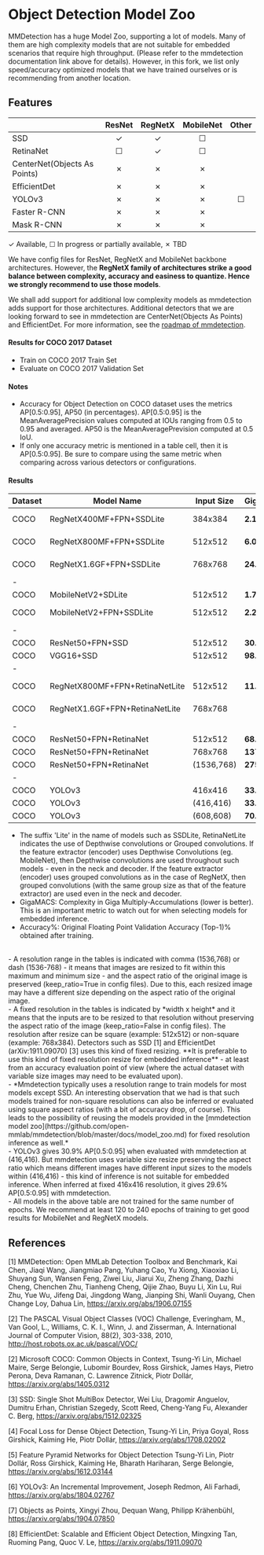 # Object Detection Model Zoo

MMDetection has a huge Model Zoo, supporting a lot of models. Many of them are high complexity models that are not suitable for embedded scenarios that require high throughput. (Please refer to the mmdetection documentation link above for details). However, in this fork, we list only speed/accuracy optimized models that we have trained ourselves or is recommending from another location.


## Features

|                             | ResNet   | RegNetX  | MobileNet| Other    |
|-----------------------------|:--------:|:--------:|:--------:|:--------:|
| SSD                         | ✓        | ✓        | ☐        |          |
| RetinaNet                   | ☐        | ✓        | ☐        |          |
| CenterNet(Objects As Points)| ✗        | ✗        | ✗        |          |
| EfficientDet                | ✗        | ✗        | ✗        |          |
| YOLOv3                      | ✗        | ✗        | ✗        |☐         |
| Faster R-CNN                | ✗        | ✗        | ✗        |          |
| Mask R-CNN                  | ✗        | ✗        | ✗        |          |

✓ Available, ☐ In progress or partially available, ✗ TBD


We have config files for ResNet, RegNetX and MobileNet backbone architectures. However, the **RegNetX family of architectures strike a good balance between complexity, accuracy and easiness to quantize. Hence we strongly recommend to use those models**.

We shall add support for additional low complexity models as mmdetection adds support for those architectures. Additional detectors that we are looking forward to see in mmdetection are CenterNet(Objects As Points) and EfficientDet. For more information, see the [roadmap of mmdetection](https://github.com/open-mmlab/mmdetection/issues/2931).


#### Results for COCO 2017 Dataset
- Train on COCO 2017 Train Set
- Evaluate on COCO 2017 Validation Set


#### Notes
- Accuracy for Object Detection on COCO dataset uses the metrics AP[0.5:0.95], AP50 (in percentages). AP[0.5:0.95] is the MeanAveragePrecision values computed at IOUs ranging from 0.5 to 0.95 and averaged. AP50 is the MeanAveragePrevision computed at 0.5 IoU. 
- If only one accuracy metric is mentioned in a table cell, then it is AP[0.5:0.95]. Be sure to compare using the same metric when comparing across various detectors or configurations.


#### Results

|Dataset |Model Name                    |Input Size |GigaMACS  |Accuracy%      |Config File |
|--------|------------------------------|-----------|----------|---------------|------------|
|COCO    |RegNetX400MF+FPN+SSDLite      |384x384    |**2.13**  |**27.2**, 45.0 |ssd-lite_regnet_fpn_bgr.py  |
|COCO    |RegNetX800MF+FPN+SSDLite      |512x512    |**6.03**  |**32.8**, 52.8 |ssd-lite_regnet_fpn_bgr.py  |
|COCO    |RegNetX1.6GF+FPN+SSDLite      |768x768    |**24.19** |**37.0**, 57.3 |ssd-lite_regnet_fpn_bgr.py  |
|-
|COCO    |MobileNetV2+SDLite            |512x512    |**1.74**  |**22.2**       |ssd-lite_mobilenet.py  |
|COCO    |MobileNetV2+FPN+SSDLite       |512x512    |**2.29**  |**26.0**       |ssd-lite_mobilenet_fpn.py  |
|-
|COCO    |ResNet50+FPN+SSD              |512x512    |**30.77** |**31.2**, 52.2 |ssd_resnet_fpn.py |
|COCO    |VGG16+SSD                     |512x512    |**98.81** |**29.34**      |         |
|-
|COCO    |RegNetX800MF+FPN+RetinaNetLite|512x512    |**11.08** |**33.0**, 50.8 |retinanet-lite_regnet_fpn_bgr.py |
|COCO    |RegNetX1.6GF+FPN+RetinaNetLite|768x768    |          |               |retinanet-lite_regnet_fpn_bgr.py |
|-
|COCO    |ResNet50+FPN+RetinaNet        |512x512    |**68.88** |**29.0**       |retinanet_resnet_fpn.py |
|COCO    |ResNet50+FPN+RetinaNet        |768x768    |**137.75**|**34.0**       |retinanet_resnet_fpn.py |
|COCO    |ResNet50+FPN+RetinaNet        |(1536,768) |**275.5** |**37.0**       |retinanet_resnet_fpn.py |
|-
|COCO    |YOLOv3                        |416x416    |**33.0**  |**29.6**       |yolov3_d53.py |
|COCO    |YOLOv3                        |(416,416)  |**33.0**  |**30.9**       |yolov3_d53.py |
|COCO    |YOLOv3                        |(608,608)  |**70.59** |**33.4**       |yolov3_d53.py |


- The suffix 'Lite' in the name of models such as SSDLite, RetinaNetLite indicates the use of Depthwise convolutions or Grouped convolutions. If the feature extractor (encoder) uses Depthwise Convolutions (eg. MobileNet), then Depthwise convolutions are used throughout such models - even in the neck and decoder. If the feature extractor (encoder) uses grouped convolutions as in the case of RegNetX, then grouped convolutions (with the same group size as that of the feature extractor) are used even in the neck and decoder.<br>
- GigaMACS: Complexity in Giga Multiply-Accumulations (lower is better). This is an important metric to watch out for when selecting models for embedded inference.<br>
- Accuracy%: Original Floating Point Validation Accuracy (Top-1)% obtained after training.<br>
<br>
- A resolution range in the tables is indicated with comma (1536,768) or dash (1536-768) - it means that images are resized to fit within this maximum and minimum size - and the aspect ratio of the original image is preserved (keep_ratio=True in config files). Due to this, each resized image may have a different size depending on the aspect ratio of the original image.<br>
- A fixed resolution in the tables is indicated by *width x height* and it means that the inputs are to be resized to that resolution without preserving the aspect ratio of the image (keep_ratio=False in config files). The resolution after resize can be square (example: 512x512) or non-square (example: 768x384).  Detectors such as SSD [1] and EfficientDet (arXiv:1911.09070) [3] uses this kind of fixed resizing. **It is preferable to use this kind of fixed resolution resize for embedded inference** - at least from an accuracy evaluation point of view (where the actual dataset with variable size images may need to be evaluated upon).<br>
- *Mmdetection typically uses a resolution range to train models for most models except SSD. An interesting observation that we had is that such  models trained for non-square resolutions can also be inferred or evaluated using square aspect ratios (with a bit of accuracy drop, of course). This leads to the possibility of reusing the models provided in the [mmdetection model zoo](https://github.com/open-mmlab/mmdetection/blob/master/docs/model_zoo.md) for fixed resolution inference as well.*<br>
- YOLOv3 gives 30.9% AP[0.5:0.95] when evaluated with mmdetection at (416,416). But mmdetection uses variable size resize preserving the aspect ratio which means different images have different input sizes to the models within (416,416) - this kind of inference is not suitable for embedded inference. When inferred at fixed 416x416 resolution, it gives 29.6% AP[0.5:0.95] with mmdetection.<br>
- All models in the above table are not trained for the same number of epochs. We recommend at least 120 to 240 epochs of training to get good results for  MobileNet and RegNetX models. 


## References

[1] MMDetection: Open MMLab Detection Toolbox and Benchmark, Kai Chen, Jiaqi Wang, Jiangmiao Pang, Yuhang Cao, Yu Xiong, Xiaoxiao Li, Shuyang Sun, Wansen Feng, Ziwei Liu, Jiarui Xu, Zheng Zhang, Dazhi Cheng, Chenchen Zhu, Tianheng Cheng, Qijie Zhao, Buyu Li, Xin Lu, Rui Zhu, Yue Wu, Jifeng Dai, Jingdong Wang, Jianping Shi, Wanli Ouyang, Chen Change Loy, Dahua Lin, https://arxiv.org/abs/1906.07155

[2] The PASCAL Visual Object Classes (VOC) Challenge, Everingham, M., Van Gool, L., Williams, C. K. I., Winn, J. and Zisserman, A.
International Journal of Computer Vision, 88(2), 303-338, 2010, http://host.robots.ox.ac.uk/pascal/VOC/

[2] Microsoft COCO: Common Objects in Context, Tsung-Yi Lin, Michael Maire, Serge Belongie, Lubomir Bourdev, Ross Girshick, James Hays, Pietro Perona, Deva Ramanan, C. Lawrence Zitnick, Piotr Dollár, https://arxiv.org/abs/1405.0312

[3] SSD: Single Shot MultiBox Detector, Wei Liu, Dragomir Anguelov, Dumitru Erhan, Christian Szegedy, Scott Reed, Cheng-Yang Fu, Alexander C. Berg, https://arxiv.org/abs/1512.02325

[4] Focal Loss for Dense Object Detection, Tsung-Yi Lin, Priya Goyal, Ross Girshick, Kaiming He, Piotr Dollár, https://arxiv.org/abs/1708.02002

[5] Feature Pyramid Networks for Object Detection Tsung-Yi Lin, Piotr Dollár, Ross Girshick, Kaiming He, Bharath Hariharan, Serge Belongie, https://arxiv.org/abs/1612.03144

[6] YOLOv3: An Incremental Improvement, Joseph Redmon, Ali Farhadi, https://arxiv.org/abs/1804.02767

[7] Objects as Points, Xingyi Zhou, Dequan Wang, Philipp Krähenbühl, https://arxiv.org/abs/1904.07850

[8] EfficientDet: Scalable and Efficient Object Detection, Mingxing Tan, Ruoming Pang, Quoc V. Le, https://arxiv.org/abs/1911.09070